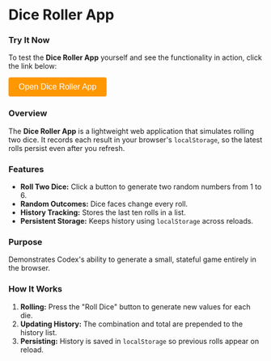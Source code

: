 # Dice Roller App

### Try It Now

To test the **Dice Roller App** yourself and see the functionality in action, click the link below:

<!-- Button to open modal -->
<button id="openModalButton" class="cta-btn">Open Dice Roller App</button>

<!-- Modal -->
<div id="dice_rollerModal">
  <div id="modalContent">
    <span id="closeModal" class="close">&times;</span>
    <iframe src="../../_static/apps/dice_roller/dice_roller.html" title="Dice Roller App"></iframe>
  </div>
</div>

### Overview

The **Dice Roller App** is a lightweight web application that simulates rolling two dice. It records each result in your browser's `localStorage`, so the latest rolls persist even after you refresh.

### Features

- **Roll Two Dice:** Click a button to generate two random numbers from 1 to 6.
- **Random Outcomes:** Dice faces change every roll.
- **History Tracking:** Stores the last ten rolls in a list.
- **Persistent Storage:** Keeps history using `localStorage` across reloads.

### Purpose

Demonstrates Codex's ability to generate a small, stateful game entirely in the browser.

### How It Works

1. **Rolling:** Press the "Roll Dice" button to generate new values for each die.
2. **Updating History:** The combination and total are prepended to the history list.
3. **Persisting:** History is saved in `localStorage` so previous rolls appear on reload.

<script>
// Modal behavior (same as landing page)
document.addEventListener("DOMContentLoaded", function () {
  const modal = document.getElementById("dice_rollerModal");
  const openBtn = document.getElementById("openModalButton");
  const closeBtn = document.getElementById("closeModal");
  openBtn.addEventListener("click", () => {
    modal.style.display = "flex";
  });
  closeBtn.addEventListener("click", () => {
    modal.style.display = "none";
  });
  modal.addEventListener("click", (e) => {
    if (e.target === modal) modal.style.display = "none";
  });
});
</script>

<style>
/* Same styles as other JavaScript of the Day modals */
#dice_rollerModal {
  position: fixed;
  top: 0;
  left: 0;
  width: 100%;
  height: 100%;
  background: rgba(0, 0, 0, 0.5);
  display: none;
  justify-content: center;
  align-items: center;
  z-index: 1000;
}
#modalContent {
  background: white;
  padding: 20px;
  border-radius: 8px;
  position: relative;
  width: 90%;
  max-width: 600px;
}
#modalContent iframe {
  width: 100%;
  height: 70vh;
  border: none;
}
#closeModal {
  position: absolute;
  top: 10px;
  right: 15px;
  font-size: 24px;
  cursor: pointer;
}
.cta-btn {
  background-color: #ff9800;
  color: white;
  padding: 10px 20px;
  border: none;
  border-radius: 4px;
  font-size: 16px;
  cursor: pointer;
}
.cta-btn:hover {
  background-color: #e68900;
}
</style>
